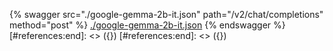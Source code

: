 [#references:start]: <> ({ "template": "openapi" })
[#references:start]: <> ({ "template": "openapi" })
{% swagger src="./google-gemma-2b-it.json" path="/v2/chat/completions" method="post" %}
[./google-gemma-2b-it.json](./google-gemma-2b-it.json)
{% endswagger %}
[#references:end]: <> ({})
[#references:end]: <> ({})